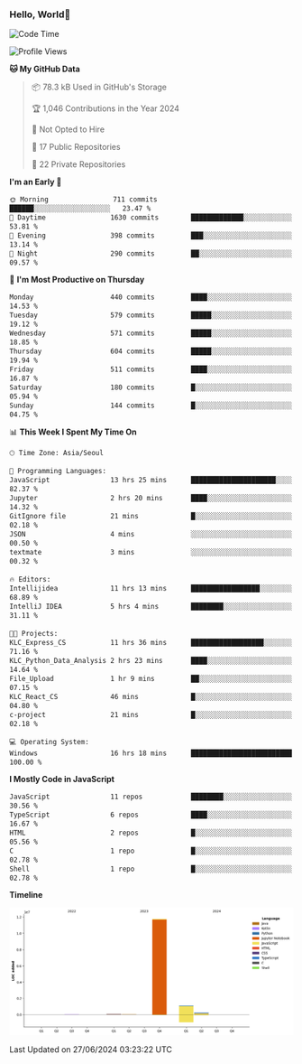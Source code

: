 
### Hello, World🐤

<!--START_SECTION:waka-->
![Code Time](http://img.shields.io/badge/Code%20Time-447%20hrs%2032%20mins-blue)

![Profile Views](http://img.shields.io/badge/Profile%20Views-29-blue)

**🐱 My GitHub Data** 

> 📦 78.3 kB Used in GitHub's Storage 
 > 
> 🏆 1,046 Contributions in the Year 2024
 > 
> 🚫 Not Opted to Hire
 > 
> 📜 17 Public Repositories 
 > 
> 🔑 22 Private Repositories 
 > 
**I'm an Early 🐤** 

```text
🌞 Morning                711 commits         ██████░░░░░░░░░░░░░░░░░░░   23.47 % 
🌆 Daytime                1630 commits        █████████████░░░░░░░░░░░░   53.81 % 
🌃 Evening                398 commits         ███░░░░░░░░░░░░░░░░░░░░░░   13.14 % 
🌙 Night                  290 commits         ██░░░░░░░░░░░░░░░░░░░░░░░   09.57 % 
```
📅 **I'm Most Productive on Thursday** 

```text
Monday                   440 commits         ████░░░░░░░░░░░░░░░░░░░░░   14.53 % 
Tuesday                  579 commits         █████░░░░░░░░░░░░░░░░░░░░   19.12 % 
Wednesday                571 commits         █████░░░░░░░░░░░░░░░░░░░░   18.85 % 
Thursday                 604 commits         █████░░░░░░░░░░░░░░░░░░░░   19.94 % 
Friday                   511 commits         ████░░░░░░░░░░░░░░░░░░░░░   16.87 % 
Saturday                 180 commits         █░░░░░░░░░░░░░░░░░░░░░░░░   05.94 % 
Sunday                   144 commits         █░░░░░░░░░░░░░░░░░░░░░░░░   04.75 % 
```


📊 **This Week I Spent My Time On** 

```text
🕑︎ Time Zone: Asia/Seoul

💬 Programming Languages: 
JavaScript               13 hrs 25 mins      █████████████████████░░░░   82.37 % 
Jupyter                  2 hrs 20 mins       ████░░░░░░░░░░░░░░░░░░░░░   14.32 % 
GitIgnore file           21 mins             █░░░░░░░░░░░░░░░░░░░░░░░░   02.18 % 
JSON                     4 mins              ░░░░░░░░░░░░░░░░░░░░░░░░░   00.50 % 
textmate                 3 mins              ░░░░░░░░░░░░░░░░░░░░░░░░░   00.32 % 

🔥 Editors: 
Intellijidea             11 hrs 13 mins      █████████████████░░░░░░░░   68.89 % 
IntelliJ IDEA            5 hrs 4 mins        ████████░░░░░░░░░░░░░░░░░   31.11 % 

🐱‍💻 Projects: 
KLC_Express_CS           11 hrs 36 mins      ██████████████████░░░░░░░   71.16 % 
KLC_Python_Data_Analysis 2 hrs 23 mins       ████░░░░░░░░░░░░░░░░░░░░░   14.64 % 
File_Upload              1 hr 9 mins         ██░░░░░░░░░░░░░░░░░░░░░░░   07.15 % 
KLC_React_CS             46 mins             █░░░░░░░░░░░░░░░░░░░░░░░░   04.80 % 
c-project                21 mins             █░░░░░░░░░░░░░░░░░░░░░░░░   02.18 % 

💻 Operating System: 
Windows                  16 hrs 18 mins      █████████████████████████   100.00 % 
```

**I Mostly Code in JavaScript** 

```text
JavaScript               11 repos            ████████░░░░░░░░░░░░░░░░░   30.56 % 
TypeScript               6 repos             ████░░░░░░░░░░░░░░░░░░░░░   16.67 % 
HTML                     2 repos             █░░░░░░░░░░░░░░░░░░░░░░░░   05.56 % 
C                        1 repo              █░░░░░░░░░░░░░░░░░░░░░░░░   02.78 % 
Shell                    1 repo              █░░░░░░░░░░░░░░░░░░░░░░░░   02.78 % 
```



**Timeline**

![Lines of Code chart](https://raw.githubusercontent.com/jilpoom/jilpoom/main/assets/bar_graph.png)


 Last Updated on 27/06/2024 03:23:22 UTC
<!--END_SECTION:waka-->
